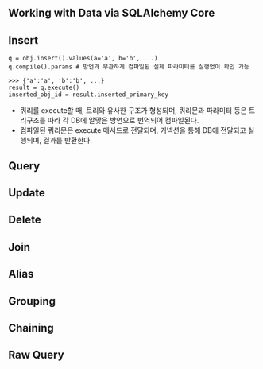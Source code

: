 Working with Data via SQLAlchemy Core
-

Insert
-
```
q = obj.insert().values(a='a', b='b', ...)
q.compile().params # 방언과 무관하게 컴파일된 실제 파라미터를 실행없이 확인 가능

>>> {'a':'a', 'b':'b', ...}
result = q.execute()
inserted_obj_id = result.inserted_primary_key
```
- 쿼리를 execute할 때, 트리와 유사한 구조가 형성되며, 쿼리문과 파라미터 등은 트리구조를 따라 각 DB에 알맞은 방언으로 번역되어 컴파일된다.
- 컴파일된 쿼리문은 execute 메서드로 전달되며, 커넥션을 통해 DB에 전달되고 실행되며, 결과를 반환한다.


Query
-

Update
-

Delete
-

Join
-

Alias
-

Grouping
-

Chaining
-

Raw Query
-
